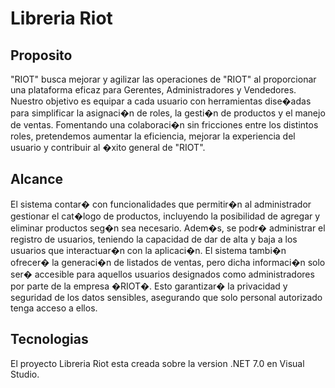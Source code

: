 # Libreria Riot


## Proposito
"RIOT" busca mejorar y agilizar las operaciones de "RIOT" al proporcionar una plataforma eficaz para Gerentes, Administradores y Vendedores. Nuestro objetivo es equipar a cada usuario con herramientas dise�adas para simplificar la asignaci�n de roles, la gesti�n de productos y el manejo de ventas. Fomentando una colaboraci�n sin fricciones entre los distintos roles, pretendemos aumentar la eficiencia, mejorar la experiencia del usuario y contribuir al �xito general de "RIOT".

## Alcance
El sistema contar� con funcionalidades que permitir�n al administrador gestionar el cat�logo de productos, incluyendo la posibilidad de agregar y eliminar productos seg�n sea necesario. Adem�s, se podr� administrar el registro de usuarios, teniendo la capacidad de dar de alta y baja a los usuarios que interactuar�n con la aplicaci�n. El sistema tambi�n ofrecer� la generaci�n de listados de ventas, pero dicha informaci�n solo ser� accesible para aquellos usuarios designados como administradores por parte de la empresa �RIOT�. Esto garantizar� la privacidad y seguridad de los datos sensibles, asegurando que solo personal autorizado tenga acceso a ellos.

## Tecnologias
El proyecto Libreria Riot esta creada sobre la version .NET 7.0 en Visual Studio.